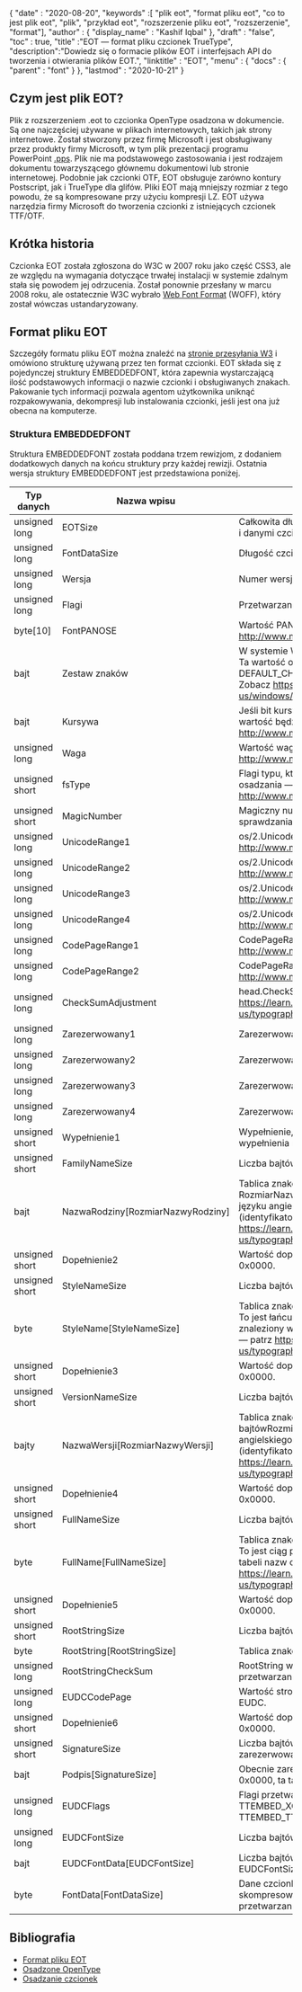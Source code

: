 {
  "date" : "2020-08-20",
  "keywords" :[ "plik eot", "format pliku eot", "co to jest plik eot", "plik", "przykład eot", "rozszerzenie pliku eot", "rozszerzenie", "format"],
  "author" : {
    "display_name" : "Kashif Iqbal"
},
  "draft" : "false",
  "toc" : true,
  "title" :"EOT — format pliku czcionek TrueType",
  "description":"Dowiedz się o formacie plików EOT i interfejsach API do tworzenia i otwierania plików EOT.",
  "linktitle" : "EOT",
  "menu" : {
    "docs" : {
      "parent" : "font"
}
},
  "lastmod" : "2020-10-21"
}

## Czym jest plik EOT?

Plik z rozszerzeniem .eot to czcionka OpenType osadzona w dokumencie. Są one najczęściej używane w plikach internetowych, takich jak strony internetowe. Został stworzony przez firmę Microsoft i jest obsługiwany przez produkty firmy Microsoft, w tym plik prezentacji programu PowerPoint [.pps](/pl/presentation/pps). Plik nie ma podstawowego zastosowania i jest rodzajem dokumentu towarzyszącego głównemu dokumentowi lub stronie internetowej. Podobnie jak czcionki OTF, EOT obsługuje zarówno kontury Postscript, jak i TrueType dla glifów. Pliki EOT mają mniejszy rozmiar z tego powodu, że są kompresowane przy użyciu kompresji LZ. EOT używa narzędzia firmy Microsoft do tworzenia czcionki z istniejących czcionek TTF/OTF.

## Krótka historia

Czcionka EOT została zgłoszona do W3C w 2007 roku jako część CSS3, ale ze względu na wymagania dotyczące trwałej instalacji w systemie zdalnym stała się powodem jej odrzucenia. Został ponownie przesłany w marcu 2008 roku, ale ostatecznie W3C wybrało [Web Font Format](/pl/font/woff/) (WOFF), który został wówczas ustandaryzowany.

## Format pliku EOT

Szczegóły formatu pliku EOT można znaleźć na [stronie przesyłania W3](https://www.w3.org/Submission/EOT/#FileFormat) i omówiono strukturę używaną przez ten format czcionki. EOT składa się z pojedynczej struktury EMBEDDEDFONT, która zapewnia wystarczającą ilość podstawowych informacji o nazwie czcionki i obsługiwanych znakach. Pakowanie tych informacji pozwala agentom użytkownika uniknąć rozpakowywania, dekompresji lub instalowania czcionki, jeśli jest ona już obecna na komputerze.

### Struktura EMBEDDEDFONT
Struktura EMBEDDEDFONT została poddana trzem rewizjom, z dodaniem dodatkowych danych na końcu struktury przy każdej rewizji. Ostatnia wersja struktury EMBEDDEDFONT jest przedstawiona poniżej.

|Typ danych|Nazwa wpisu|Opis|
---|---|---|
|unsigned long|EOTSize|Całkowita długość struktury w bajtach (łącznie z łańcuchem i danymi czcionki)|
|unsigned long|FontDataSize|Długość czcionki OpenType (FontData) w bajtach|
|unsigned long|Wersja|Numer wersji tego formatu - 0x00020002|
|unsigned long|Flagi|Przetwarzanie flag|
|byte[10]|FontPANOSE|Wartość PANOSE dla tej czcionki — zobacz http://www.microsoft.com/typography/otspec/os2.htm#pan|
|bajt|Zestaw znaków|W systemie Windows pochodzi z TEXTMETRIC.tmCharSet. Ta wartość określa zestaw znaków czcionki. DEFAULT_CHARSET (0x01) oznacza brak preferencji. — Zobacz https://learn.microsoft.com/en-us/windows/win32/api/wingdi/ns-wingdi-textmetrica|
|bajt|Kursywa|Jeśli bit kursywy jest ustawiony w OS/2.fsSelection, wartość będzie równa 0x01 — patrz http://www.microsoft.com/typography/otspec/os2.htm#fss|
|unsigned long|Waga|Wartość wagi tej czcionki — zobacz http://www.microsoft.com/typography/otspec/os2.htm#wtc|
|unsigned short|fsType|Flagi typu, które dostarczają informacji o uprawnieniach osadzania — zobacz http://www.microsoft.com/typography/otspec/os2.htm#fst|
|unsigned short|MagicNumber|Magiczny numer dla pliku EOT - 0x504C. Służy do sprawdzania uszkodzeń danych.|
|unsigned long|UnicodeRange1|os/2.UnicodeRange1 (bity 0-31) — patrz http://www.microsoft.com/typography/otspec/os2.htm#ur|
|unsigned long|UnicodeRange2|os/2.UnicodeRange2 (bity 32-63) — patrz http://www.microsoft.com/typography/otspec/os2.htm#ur|
|unsigned long|UnicodeRange3|os/2.UnicodeRange3 (bity 64-95) — patrz http://www.microsoft.com/typography/otspec/os2.htm#ur|
|unsigned long|UnicodeRange4|os/2.UnicodeRange4 (bity 96-127) — patrz http://www.microsoft.com/typography/otspec/os2.htm#ur|
|unsigned long|CodePageRange1|CodePageRange1 (bity 0-31) — patrz http://www.microsoft.com/typography/otspec/os2.htm#cpr|
|unsigned long|CodePageRange2|CodePageRange2 (bity 32-63) — patrz http://www.microsoft.com/typography/otspec/os2.htm#cpr|
|unsigned long|CheckSumAdjustment|head.CheckSumAdjustment — zobacz https://learn.microsoft.com/en-us/typography/opentype/spec/head|
|unsigned long|Zarezerwowany1|Zarezerwowany - musi wynosić 0|
|unsigned long|Zarezerwowany2|Zarezerwowany - musi wynosić 0|
|unsigned long|Zarezerwowany3|Zarezerwowany - musi wynosić 0|
|unsigned long|Zarezerwowany4|Zarezerwowany - musi wynosić 0|
|unsigned short|Wypełnienie1|Wypełnienie, aby zachować długie wyrównanie. Wartość wypełnienia musi być zawsze ustawiona na 0x0000.|
|unsigned short|FamilyNameSize|Liczba bajtów używanych przez tablicę FamilyName|
|bajt|NazwaRodziny[RozmiarNazwyRodziny]|Tablica znaków UTF-16 o długości bajtów RozmiarNazwyRodziny. To jest ciąg rodziny czcionek w języku angielskim znaleziony w tabeli nazw czcionki (identyfikator nazwy = 1) — patrz https://learn.microsoft.com/en-us/typography/opentype/spec/name|
|unsigned short|Dopełnienie2|Wartość dopełnienia musi być zawsze ustawiona na 0x0000.|
|unsigned short|StyleNameSize|Liczba bajtów używanych przez StyleName|
|byte|StyleName[StyleNameSize]|Tablica znaków UTF-16 o długości StyleNameSize bajtów. To jest łańcuch podrodziny czcionek w języku angielskim znaleziony w tabeli nazw czcionki (identyfikator nazwy = 2) — patrz https://learn.microsoft.com/en-us/typography/opentype/spec/name|
|unsigned short|Dopełnienie3|Wartość dopełnienia musi być zawsze ustawiona na 0x0000.|
|unsigned short|VersionNameSize|Liczba bajtów używanych przez VersionName|
|bajty|NazwaWersji[RozmiarNazwyWersji]|Tablica znaków UTF-16 o długości bajtówRozmiarNazwyWersji. To jest ciąg wersji języka angielskiego znaleziony w tabeli nazw czcionki (identyfikator nazwy = 5) — patrz https://learn.microsoft.com/en-us/typography/opentype/spec/name|
|unsigned short|Dopełnienie4|Wartość dopełnienia musi być zawsze ustawiona na 0x0000.|
|unsigned short|FullNameSize|Liczba bajtów używanych przez FullName|
|byte|FullName[FullNameSize]|Tablica znaków UTF-16 o długości FullNameSize bajtów. To jest ciąg pełnej nazwy w języku angielskim znaleziony w tabeli nazw czcionki (identyfikator nazwy = 4) — patrz https://learn.microsoft.com/en-us/typography/opentype/spec/name|
|unsigned short|Dopełnienie5|Wartość dopełnienia musi być zawsze ustawiona na 0x0000.|
|unsigned short|RootStringSize|Liczba bajtów używanych przez tablicę RootString|
|byte|RootString[RootStringSize]|Tablica znaków UTF-16 o długości bajtów RootStringSize.|
|unsigned long|RootStringCheckSum|RootString wartość sumy kontrolnej. Zobacz algorytm przetwarzania RootStringChecksum poniżej.|
|unsigned long|EUDCCodePage|Wartość strony kodowej potrzebna do obsługi czcionek EUDC.|
|unsigned short|Dopełnienie6|Wartość dopełnienia musi być zawsze ustawiona na 0x0000.|
|unsigned short|SignatureSize|Liczba bajtów używanych przez tablicę Signature. Obecnie zarezerwowane i powinno być ustawione na 0x0000.|
|bajt|Podpis[SignatureSize]|Obecnie zarezerwowane. Jeśli SignatureSize wynosi 0x0000, ta tablica nie ma długości.|
|unsigned long|EUDCFlags|Flagi przetwarzania dla czcionki EUDC. Typowe wartości to TTEMBED_XORENCRYPTDATA i TTEMBED_TTCOMPRESSED.|
|unsigned long|EUDCFontSize|Liczba bajtów używanych przez tablicę Signature.|
|bajt|EUDCFontData[EUDCFontSize]|Liczba bajtów użytych dla danych czcionki EUDC. Jeśli EUDCFontSize to 0x00000000, ta tablica nie ma długości.|
|byte|FontData[FontDataSize]|Dane czcionki dla tego pliku EOT. Dane mogą być skompresowane lub zaszyfrowane XOR, jak wskazują flagi przetwarzania.|

## Bibliografia

* [Format pliku EOT](https://www.w3.org/Submission/EOT/)
* [Osadzone OpenType](https://en.wikipedia.org/wiki/Embedded_OpenType)
* [Osadzanie czcionek](https://en.wikipedia.org/wiki/Font_embedding)

